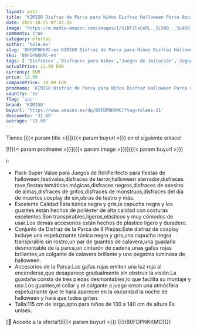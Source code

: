 ```yaml
---
layout: post
title: 'KIMIGO Disfraz de Parca para Niños Disfraz Halloween Parca 8pcs Disfrazs de Muerte Accesorios y Utilería 130-140cm Unisexo para Carnival Terroríficos Cosplay'
date: 2025-10-25 07:43:55
image: 'https://m.media-amazon.com/images/I/51DFZlxCeRL._SL500_._SL400_.jpg'
comments: true
category: ofertas
author: 'tole.es'
slug: 'B0FDPNKKMC-es KIMIGO Disfraz de Parca para Niños Disfraz Halloween Parca...'
sku: 'B0FDPNKKMC-es'
tags: [ 'Disfraces','Disfraces para Niños','Juegos de imitación','Juguetes','Juguetes y juegos','halloween','kimigo','🇪🇸', ]
actualPrice: 12.99 EUR
currency: EUR
price: 12.99
comparePrice: 18.99 EUR
prodname: 'KIMIGO Disfraz de Parca para Niños Disfraz Halloween Parca 8pcs Disfrazs de Muerte Accesorios y Utilería 130-140cm Unisexo para Carnival Terroríficos Cosplay'
country: 'es'
flag: '🇪🇸'
brand: 'KIMIGO'
buyurl: 'https://www.amazon.es/dp/B0FDPNKKMC/?tag=tolees-21'
descuento: '31.60'
average: '12.99'
---
```


Tienes [{{< param title >}}]({{< param buyurl >}}) en el siguiente enlace!

[![{{< param prodname >}}]({{< param image >}})]({{< param buyurl >}})

ℹ️:

- Pack Super Value para Juegos de Rol:Perfecto para fiestas de halloween,festivales,disfraces de terror,halloween aterrador,disfraces rave,fiestas temáticas mágicas,disfraces negros,disfraces de asesino de almas,disfraces de gritos,disfraces de monstruos,disfraces del día de muertos,cosplay de sin,obras de teatro y más.
- Excelente Calidad:Esta túnica negra y gris,la capucha negra y los guantes están hechos de poliéster de alta calidad con costuras excelentes.Son transpirables,ligeros,elásticos y muy cómodos de usar.Los demás accesorios están hechos de plástico ligero y duradero.
- Conjunto de Disfraz de la Parca de 8 Piezas:Este disfraz de cosplay incluye una espeluznante túnica negra y gris,una capucha negra transpirable sin rostro,un par de guantes de calavera,una guadaña desmontable de la parca,un cinturón de cadena,unas gafas rojas brillantes,un colgante de calavera brillante y una pegatina luminosa de halloween.
- Accesorios de la Parca:Las gafas rojas emiten una luz roja al encenderse,que desaparece gradualmente sin obstruir la visión.La guadaña consta de tres piezas desmontables,lo que facilita su montaje y uso.Los guantes,el collar y el colgante a juego crean una atmósfera espeluznante que te hará aparecer en la oscuridad la noche de halloween y hará que todos griten.
- Talla:115 cm de largo,apto para niños de 130 a 140 cm de altura.Es unisex.

[🛒 Accede a la oferta!!]({{< param buyurl >}})
{{<world>}}B0FDPNKKMC{{</world>}}
